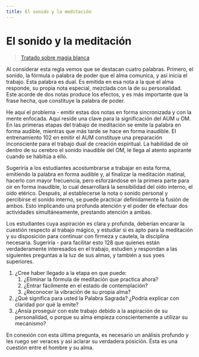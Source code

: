 ```yaml
---
title: El sonido y la meditación
---
```


# El sonido y la meditación

> [Tratado sobre magia blanca](/tratado-sobre-magia-blanca/regla-4#en127)

Al considerar esta regla vemos que se destacan cuatro palabras. Primero, el sonido, la fórmula o palabra de poder que el alma comunica, y así inicia el trabajo. Esta palabra es dual. Es emitida en esa nota a la que el alma responde, su propia nota especial, mezclada con la de su personalidad. Este acorde de dos notas produce los efectos, y es más importante que la frase hecha, que constituye la palabra de poder.

He aquí el problema - emitir estas dos notas en forma sincronizada y con la mente enfocada. Aquí reside una clave para la significación del AUM u OM. En las primeras etapas del trabajo de meditación se emite la palabra en forma audible, mientras que más tarde se hace en forma inaudible. El entrenamiento <Pin lang="es">102</Pin> en emitir el AUM constituye una preparación inconsciente para el trabajo dual de creación espiritual. La habilidad de oír dentro de su cerebro el sonido inaudible del OM, le llega al atento aspirante cuando se habitúa a ello.

Sugeriría a los estudiantes acostumbrarse a trabajar en esta forma, emitiendo la palabra en forma audible y, al finalizar la meditación matinal, hacerlo con mayor frecuencia, pero esforzándose en la primera parte para oír en forma inaudible, lo cual desarrollará la sensibilidad del oído interno, el oído etérico. Después, al establecerse la nota o sonido personal y percibirse el sonido interno, se puede practicar definidamente la fusión de ambos. Esto implicando una profunda atención y el poder de efectuar dos actividades simultáneamente, prestando atención a ambas.

Los estudiantes cuya aspiración es clara y profunda, deberían encarar la cuestión respecto al trabajo mágico, y estudiar si es apto para la meditación y su disposición para continuar con firmeza y cautela, la disciplina necesaria. Sugeriría - para facilitar esto <Pin lang="en">128</Pin> que quienes están verdaderamente interesados en el trabajo, estudien y respondan a las siguientes preguntas a la luz de sus almas, y también a sus yoes superiores.

1. ¿Cree haber llegado a la etapa en que puede:
   1. ¿Eliminar la fórmula de meditación que practica ahora?
   2. ¿Entrar fácilmente en el estado de contemplación?
   3. ¿Reconocer la vibración de su propia alma?
2. ¿Qué significa para usted la Palabra Sagrada? ¿Podría explicar con claridad por qué la emite?
3. ¿Ansía proseguir con este trabajo debido a la aspiración de su personalidad, o porque su alma empieza conscientemente a utilizar su mecanismo?

En conexión con esta última pregunta, es necesario un análisis profundo y les ruego ser veraces y así aclarar su verdadera posición. Ésta es una cuestión entre el hombre y su alma.
